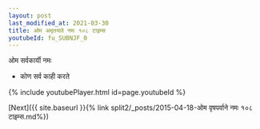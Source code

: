 ```yaml
---
layout: post
last_modified_at: 2021-03-30
title: ओम अमृतयावे नमः १०८ टाइम्स
youtubeId: fu_SUBNJF_0
---
```

 
 
 ओम सर्वकार्यी नमः  
 
 -  कोण सर्व काही करते 
 
  
 
  
 
 
 
 
 
 


{% include youtubePlayer.html id=page.youtubeId %}
 
[Next]({{ site.baseurl }}{% link  split2/_posts/2015-04-18-ओम वृषपर्वाने नमः १०८ टाइम्स.md%})
 
